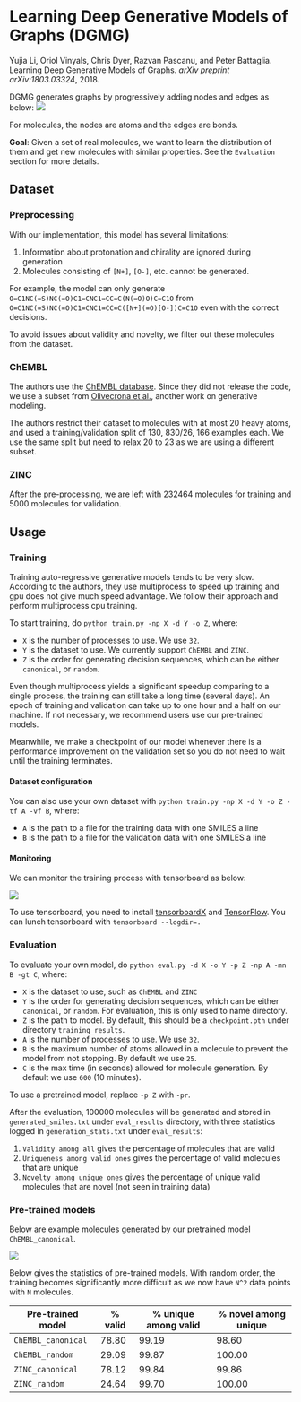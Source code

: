 # Learning Deep Generative Models of Graphs (DGMG)

Yujia Li, Oriol Vinyals, Chris Dyer, Razvan Pascanu, and Peter Battaglia. 
Learning Deep Generative Models of Graphs. *arXiv preprint arXiv:1803.03324*, 2018.

DGMG generates graphs by progressively adding nodes and edges as below:
![](https://user-images.githubusercontent.com/19576924/48605003-7f11e900-e9b6-11e8-8880-87362348e154.png)

For molecules, the nodes are atoms and the edges are bonds.

**Goal**: Given a set of real molecules, we want to learn the distribution of them and get new molecules
with similar properties. See the `Evaluation` section for more details.

## Dataset

### Preprocessing

With our implementation, this model has several limitations:
1. Information about protonation and chirality are ignored during generation
2. Molecules consisting of `[N+]`, `[O-]`, etc. cannot be generated.

For example, the model can only generate `O=C1NC(=S)NC(=O)C1=CNC1=CC=C(N(=O)O)C=C1O` from 
`O=C1NC(=S)NC(=O)C1=CNC1=CC=C([N+](=O)[O-])C=C1O` even with the correct decisions.

To avoid issues about validity and novelty, we filter out these molecules from the dataset.

### ChEMBL

The authors use the [ChEMBL database](https://www.ebi.ac.uk/chembl/). Since they 
did not release the code, we use a subset from [Olivecrona et al.](https://github.com/MarcusOlivecrona/REINVENT), 
another work on generative modeling. 

The authors restrict their dataset to molecules with at most 20 heavy atoms, and used a training/validation
split of 130, 830/26, 166 examples each. We use the same split but need to relax 20 to 23 as we are using
a different subset.

### ZINC

After the pre-processing, we are left with 232464 molecules for training and 5000 molecules for validation.

## Usage

### Training

Training auto-regressive generative models tends to be very slow. According to the authors, they use multiprocess to
speed up training and gpu does not give much speed advantage. We follow their approach and perform multiprocess cpu
training.

To start training, do `python train.py -np X -d Y -o Z`, where:
- `X` is the number of processes to use. We use `32`. 
- `Y` is the dataset to use. We currently support `ChEMBL` and `ZINC`. 
- `Z` is the order for generating decision sequences, which can be either `canonical`, or `random`.

Even though multiprocess yields a significant speedup comparing to a single process, the training can still take a long 
time (several days). An epoch of training and validation can take up to one hour and a half on our machine. If not necessary, we 
recommend users use our pre-trained models. 

Meanwhile, we make a checkpoint of our model whenever there is a performance improvement on the validation set so you 
do not need to wait until the training terminates.

#### Dataset configuration

You can also use your own dataset with `python train.py -np X -d Y -o Z -tf A -vf B`, where:
- `A` is the path to a file for the training data with one SMILES a line
- `B` is the path to a file for the validation data with one SMILES a line

#### Monitoring

We can monitor the training process with tensorboard as below:

![](https://s3.us-east-2.amazonaws.com/dgl.ai/model_zoo/drug_discovery/dgmg/tensorboard.png)

To use tensorboard, you need to install [tensorboardX](https://github.com/lanpa/tensorboardX) and 
[TensorFlow](https://www.tensorflow.org/). You can lunch tensorboard with `tensorboard --logdir=.`

### Evaluation

To evaluate your own model, do `python eval.py -d X -o Y -p Z -np A -mn B -gt C`, where:
- `X` is the dataset to use, such as `ChEMBL` and `ZINC`
- `Y` is the order for generating decision sequences, which can be either `canonical`, or `random`. 
For evaluation, this is only used to name directory.
- `Z` is the path to model. By default, this should be a `checkpoint.pth` under directory `training_results`.
- `A` is the number of processes to use. We use `32`.
- `B` is the maximum number of atoms allowed in a molecule to prevent the model from not stopping. 
By default we use `25`.
- `C` is the max time (in seconds) allowed for molecule generation. By default we use `600` (10 minutes).

To use a pretrained model, replace `-p Z` with `-pr`.

After the evaluation, 100000 molecules will be generated and stored in `generated_smiles.txt` under `eval_results`
directory, with three statistics logged in `generation_stats.txt` under `eval_results`:
1. `Validity among all` gives the percentage of molecules that are valid
2. `Uniqueness among valid ones` gives the percentage of valid molecules that are unique
3. `Novelty among unique ones` gives the percentage of unique valid molecules that are novel (not seen in training data)

### Pre-trained models

Below are example molecules generated by our pretrained model `ChEMBL_canonical`.

![](https://s3.us-east-2.amazonaws.com/dgl.ai/model_zoo/DGMG_ChEMBL_canonical.png)

Below gives the statistics of pre-trained models. With random order, the training becomes significantly more difficult 
as we now have `N^2` data points with `N` molecules.

| Pre-trained model  | % valid | % unique among valid | % novel among unique |
| ------------------ | ------- | -------------------- | -------------------- |
| `ChEMBL_canonical` | 78.80   | 99.19                | 98.60                |            
| `ChEMBL_random`    | 29.09   | 99.87                | 100.00               |
| `ZINC_canonical`   | 78.12   | 99.84                | 99.86                |
| `ZINC_random`      | 24.64   | 99.70                | 100.00               |
